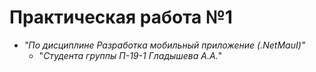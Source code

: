 # Практическая работа №1
- *"По дисциплине Разработка мобильный приложение (.NetMauI)"*
  - "*Студента группы П-19-1 Гладышева А.А.*"
